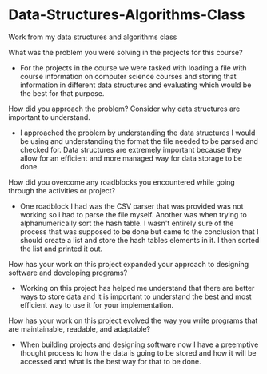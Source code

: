 # Data-Structures-Algorithms-Class
Work from my data structures and algorithms class

What was the problem you were solving in the projects for this course?

- For the projects in the course we were tasked with loading a file with course information on computer science courses and storing that information in different data structures and evaluating which would be the best for that purpose.

How did you approach the problem? Consider why data structures are important to understand.
- I approached the problem by understanding the data structures I would be using and understanding the format the file needed to be parsed and checked for. Data structures are extremely important because they allow for an efficient and more managed way for data storage to be done.

How did you overcome any roadblocks you encountered while going through the activities or project?
- One roadblock I had was the CSV parser that was provided was not working so i had to parse the file myself. Another was when trying to alphanumerically sort the hash table. I wasn't entirely sure of the process that was supposed to be done but came to the conclusion that I should create a list and store the hash tables elements in it. I then sorted the list and printed it out. 

How has your work on this project expanded your approach to designing software and developing programs?
- Working on this project has helped me understand that there are better ways to store data and it is important to understand the best and most efficient way to use it for your implementation.

How has your work on this project evolved the way you write programs that are maintainable, readable, and adaptable?
- When building projects and designing software now I have a preemptive thought process to how the data is going to be stored and how it will be accessed and what is the best way for that to be done.



